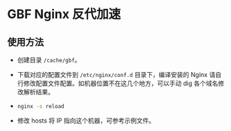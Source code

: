 # GBF Nginx 反代加速

## 使用方法

- 创建目录 ``/cache/gbf``。

- 下载对应的配置文件到 ``/etc/nginx/conf.d`` 目录下，编译安装的 Nginx 请自行修改配置文件配置。如机器位置不在这几个地方，可以手动 dig 各个域名修改解析结果。

- ```bash
  nginx -s reload
  ```
  
- 修改 hosts 将 IP 指向这个机器，可参考示例文件。

